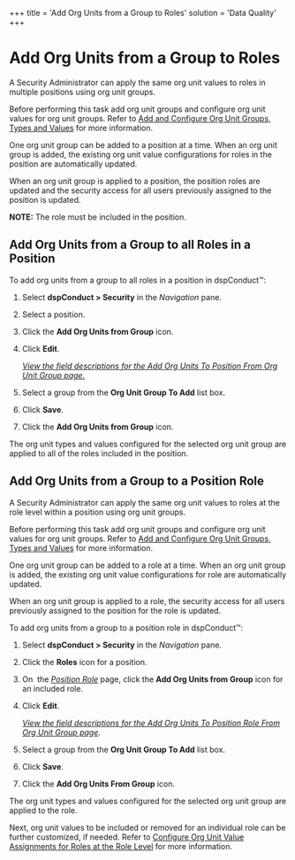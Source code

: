 +++
title = 'Add Org Units from a Group to Roles'
solution = 'Data Quality'
+++

# Add Org Units from a Group to Roles

A Security Administrator can apply the same org unit values to roles in
multiple positions using org unit groups.

Before performing this task add org unit groups and configure org unit
values for org unit groups. Refer to [Add and Configure Org Unit Groups,
Types and
Values](Manage_Org_Units.htm#Add_and_Configure_Org_Unit_Groups,_Types,_and_Values)
for more information.

One org unit group can be added to a position at a time. When an org
unit group is added, the existing org unit value configurations for
roles in the position are automatically updated.<span> </span>

When an org unit group is applied to a position, the position roles are
updated and the security access for all users previously assigned to the
position is updated.

**NOTE:** The role must be included in the
position.

## <span id="Add_Org_Units_from_a_Group_to_all_Roles_in_a_Position"></span>Add Org Units from a Group to all Roles in a Position

To add org units from a group to all roles in a position in dspConduct™:

1.  Select <span style="font-weight: bold;">dspConduct \>
    </span>**Security** in the *Navigation* pane.

2.  Select a position.

3.  Click the **Add Org Units from Group** icon.

4.  Click **Edit**.
    
    *[View the field descriptions for the Add Org Units To Position From
    Org Unit Group
    page.](../Page_Desc/Add_Org_Units_to_Position_from_Org_Unit_Group.htm)*

5.  Select a group from the **Org Unit Group To Add** list box.

6.  Click **Save**.

7.  Click the **Add Org Units from Group** icon.

The org unit types and values configured for the selected org unit group
are applied to all of the roles included in the
position.

## <span id="Add_Org_Units_from_a_Group_to_a_Position_Role"></span>Add Org Units from a Group to a Position Role

A Security Administrator can apply the same org unit values to roles at
the role level within a position using org unit groups.

Before performing this task add org unit groups and configure org unit
values for org unit groups. Refer to [Add and Configure Org Unit Groups,
Types and
Values](Manage_Org_Units.htm#Add_and_Configure_Org_Unit_Groups,_Types,_and_Values)
for more information.

One org unit group can be added to a role at a time. When an org unit
group is added, the existing org unit value configurations for role are
automatically updated.<span> </span>

When an org unit group is applied to a role, the security access for all
users previously assigned to the position for the role is updated.

To add org units from a group to a position role in dspConduct™:

1.  Select <span style="font-weight: bold;">dspConduct \>
    </span>**Security** in the *Navigation* pane.

2.  Click the **Roles** icon for a position.

3.  On  the <span style="font-style: italic;">[Position
    Role](../Page_Desc/Position_Role.htm)</span> page, click the **Add
    Org Units from Group** icon for an included role.

4.  Click **Edit**.
    
    *[View the field descriptions for the Add Org Units To Position Role
    From Org Unit Group
    page](../Page_Desc/Add_Org_Units_to_Position_Role_from_Org_Unit_Group.htm).*

5.  Select a group from the **Org Unit Group To Add** list box.

6.  Click **Save**.

7.  Click the **Add Org Units From Group** icon.

The org unit types and values configured for the selected org unit group
are applied to the role.

Next, org unit values to be included or removed for an individual role
can be further customized, if needed. Refer to [Configure Org Unit Value
Assignments for Roles at the Role
Level](Set_a_Roles_Org_Unit_Value_Assignments.htm#Configure_Org_Unit_Value_Assignments__at_the_Role_Level)
for more information.
